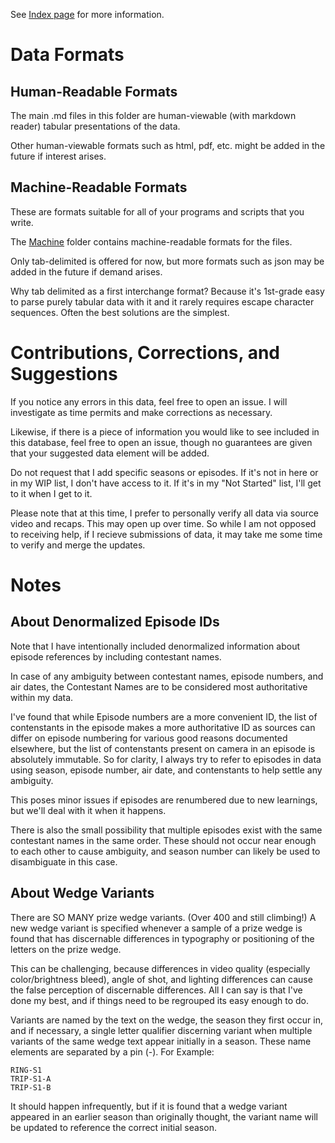 See [Index page](docs/index.md) for more information.

# Data Formats

## Human-Readable Formats

The main .md files in this folder are human-viewable (with markdown reader) tabular presentations of the data.

Other human-viewable formats such as html, pdf, etc. might be added in the future if interest arises.

## Machine-Readable Formats

These are formats suitable for all of your programs and scripts that you write.

The [Machine](Machine) folder contains machine-readable formats for the files.

Only tab-delimited is offered for now, but more formats such as json may be added in the future if demand arises.

Why tab delimited as a first interchange format? Because it's 1st-grade easy to parse purely tabular data with it and it rarely requires escape character sequences. Often the best solutions are the simplest.

# Contributions, Corrections, and Suggestions

If you notice any errors in this data, feel free to open an issue. I will investigate as time permits and make corrections as necessary.

Likewise, if there is a piece of information you would like to see included in this database, feel free to open an issue, though no guarantees are given that your suggested data element will be added.

Do not request that I add specific seasons or episodes. If it's not in here or in my WIP list, I don't have access to it. If it's in my "Not Started" list, I'll get to it when I get to it.

Please note that at this time, I prefer to personally verify all data via source video and recaps. This may open up over time. So while I am not opposed to receiving help, if I recieve submissions of data, it may take me some time to verify and merge the updates.

# Notes

## About Denormalized Episode IDs

Note that I have intentionally included denormalized information about episode references by including contestant names.

In case of any ambiguity between contestant names, episode numbers, and air dates, the Contestant Names are to be considered most authoritative within my data.

I've found that while Episode numbers are a more convenient ID, the list of contenstants in the episode makes a more authoritative ID as sources can differ on episode numbering for various good reasons documented elsewhere, but the list of contenstants present on camera in an episode is absolutely immutable. So for clarity, I always try to refer to episodes in data using season, episode number, air date, and contenstants to help settle any ambiguity.

This poses minor issues if episodes are renumbered due to new learnings, but we'll deal with it when it happens.

There is also the small possibility that multiple episodes exist with the same contestant names in the same order. These should not occur near enough to each other to cause ambiguity, and season number can likely be used to disambiguate in this case.

## About Wedge Variants

There are SO MANY prize wedge variants. (Over 400 and still climbing!) A new wedge variant is specified whenever a sample of a prize wedge is found that has discernable differences in typography or positioning of the letters on the prize wedge.

This can be challenging, because differences in video quality (especially color/brightness bleed), angle of shot, and lighting differences can cause the false perception of discernable differences. All I can say is that I've done my best, and if things need to be regrouped its easy enough to do.

Variants are named by the text on the wedge, the season they first occur in, and if necessary, a single letter qualifier discerning variant when multiple variants of the same wedge text appear initially in a season. These name elements are separated by a pin (-). For Example:

```
RING-S1
TRIP-S1-A
TRIP-S1-B
```
It should happen infrequently, but if it is found that a wedge variant appeared in an earlier season than originally thought, the variant name will be updated to reference the correct initial season.

